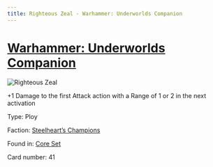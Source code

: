 ```yaml
---
title: Righteous Zeal - Warhammer: Underworlds Companion
---
```


# [Warhammer: Underworlds Companion](https://guidokessels.github.io/wh-underworlds)

  

![Righteous Zeal](https://warhammerunderworlds.com/wp-content/uploads/sites/6/2017/12/041_ENG-Righteous-Zeal.png)

+1 Damage to the first Attack action with a Range of 1 or 2 in the next activation

Type: Ploy

Faction: [Steelheart’s Champions](https://guidokessels.github.io/wh-underworlds/factions/steelhearts-champions)

Found in: [Core Set](https://guidokessels.github.io/wh-underworlds/locations/core-set)

Card number: 41
